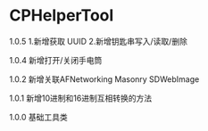 # CPHelperTool
1.0.5 
1.新增获取 UUID 
2.新增钥匙串写入/读取/删除 

1.0.4 新增打开/关闭手电筒

1.0.2 新增关联AFNetworking Masonry SDWebImage

1.0.1 新增10进制和16进制互相转换的方法

1.0.0 基础工具类
